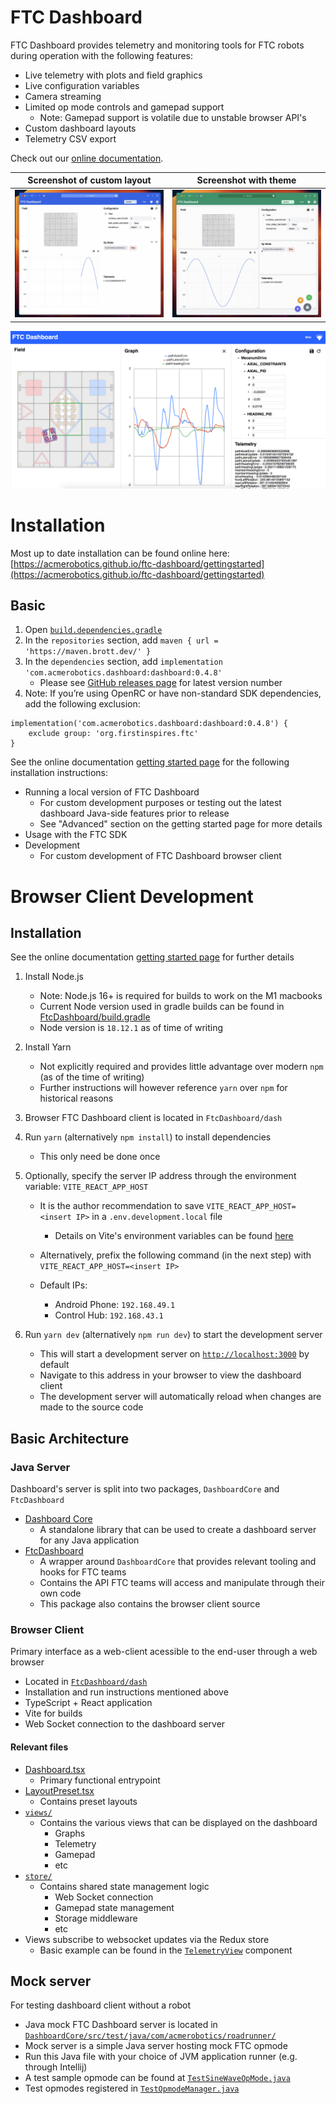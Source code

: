 # FTC Dashboard

FTC Dashboard provides telemetry and monitoring tools for FTC robots during operation with the following features:

- Live telemetry with plots and field graphics
- Live configuration variables
- Camera streaming
- Limited op mode controls and gamepad support
  - Note: Gamepad support is volatile due to unstable browser API's
- Custom dashboard layouts
- Telemetry CSV export

Check out our [online documentation](https://acmerobotics.github.io/ftc-dashboard).

|       Screenshot of custom layout        |          Screenshot with theme           |
| :--------------------------------------: | :--------------------------------------: |
| ![](docs/images/readme-screenshot-2.jpg) | ![](docs/images/readme-screenshot-1.jpg) |

![Dashboard Screenshot 3](docs/images/readme-screenshot-3.png)

# Installation

Most up to date installation can be found online here: [https://acmerobotics.github.io/ftc-dashboard/gettingstarted](https://acmerobotics.github.io/ftc-dashboard/gettingstarted)

## Basic

1. Open [`build.dependencies.gradle`](https://github.com/FIRST-Tech-Challenge/FtcRobotController/blob/master/build.dependencies.gradle)
2. In the `repositories` section, add `maven { url = 'https://maven.brott.dev/' }`
3. In the `dependencies` section, add `implementation 'com.acmerobotics.dashboard:dashboard:0.4.8'`
   - Please see [GitHub releases page](https://github.com/acmerobotics/ftc-dashboard/releases) for latest version number
4. Note: If you’re using OpenRC or have non-standard SDK dependencies, add the following exclusion:

```
implementation('com.acmerobotics.dashboard:dashboard:0.4.8') {
    exclude group: 'org.firstinspires.ftc'
}
```

See the online documentation [getting started page](https://acmerobotics.github.io/ftc-dashboard/gettingstarted) for the following installation instructions:

- Running a local version of FTC Dashboard
  - For custom development purposes or testing out the latest dashboard Java-side features prior to release
  - See "Advanced" section on the getting started page for more details
- Usage with the FTC SDK
- Development
  - For custom development of FTC Dashboard browser client

# Browser Client Development

## Installation

See the online documentation [getting started page](https://acmerobotics.github.io/ftc-dashboard/gettingstarted) for further details

1. Install Node.js

   - Note: Node.js 16+ is required for builds to work on the M1 macbooks
   - Current Node version used in gradle builds can be found in [FtcDashboard/build.gradle](https://github.com/acmerobotics/ftc-dashboard/blob/8ac8b29257dede5f4a13c440fe6756efc270cbb8/FtcDashboard/build.gradle#L4)
   - Node version is `18.12.1` as of time of writing

2. Install Yarn

   - Not explicitly required and provides little advantage over modern `npm` (as of the time of writing)
   - Further instructions will however reference `yarn` over `npm` for historical reasons

3. Browser FTC Dashboard client is located in `FtcDashboard/dash`

4. Run `yarn` (alternatively `npm install`) to install dependencies

   - This only need be done once

5. Optionally, specify the server IP address through the environment variable: `VITE_REACT_APP_HOST`

   - It is the author recommendation to save `VITE_REACT_APP_HOST=<insert IP>` in a `.env.development.local` file

     - Details on Vite's environment variables can be found [here](https://vitejs.dev/guide/env-and-mode.html)

   - Alternatively, prefix the following command (in the next step) with `VITE_REACT_APP_HOST=<insert IP>`

   - Default IPs:
     - Android Phone: `192.168.49.1`
     - Control Hub: `192.168.43.1`

6. Run `yarn dev` (alternatively `npm run dev`) to start the development server

   - This will start a development server on [`http://localhost:3000`](http://localhost:3000) by default
   - Navigate to this address in your browser to view the dashboard client
   - The development server will automatically reload when changes are made to the source code

## Basic Architecture

### Java Server

Dashboard's server is split into two packages, `DashboardCore` and `FtcDashboard`

- [Dashboard Core](https://github.com/acmerobotics/ftc-dashboard/tree/master/DashboardCore/src/main/java/com/acmerobotics/dashboard)
  - A standalone library that can be used to create a dashboard server for any Java application
- [FtcDashboard](https://github.com/acmerobotics/ftc-dashboard/tree/master/FtcDashboard/src/main/java/com/acmerobotics/dashboard)
  - A wrapper around `DashboardCore` that provides relevant tooling and hooks for FTC teams
  - Contains the API FTC teams will access and manipulate through their own code
  - This package also contains the browser client source

### Browser Client

Primary interface as a web-client acessible to the end-user through a web browser

- Located in [`FtcDashboard/dash`](https://github.com/acmerobotics/ftc-dashboard/tree/master/FtcDashboard/dash)
- Installation and run instructions mentioned above
- TypeScript + React application
- Vite for builds
- Web Socket connection to the dashboard server

#### Relevant files

- [Dashboard.tsx](https://github.com/acmerobotics/ftc-dashboard/blob/master/FtcDashboard/dash/src/components/Dashboard/Dashboard.tsx)
  - Primary functional entrypoint
- [LayoutPreset.tsx](https://github.com/acmerobotics/ftc-dashboard/blob/master/FtcDashboard/dash/src/enums/LayoutPreset.tsx)
  - Contains preset layouts
- [`views/`](https://github.com/acmerobotics/ftc-dashboard/tree/master/FtcDashboard/dash/src/components/views)
  - Contains the various views that can be displayed on the dashboard
    - Graphs
    - Telemetry
    - Gamepad
    - etc
- [`store/`](https://github.com/acmerobotics/ftc-dashboard/tree/master/FtcDashboard/dash/src/store)
  - Contains shared state management logic
    - Web Socket connection
    - Gamepad state management
    - Storage middleware
    - etc
- Views subscribe to websocket updates via the Redux store
  - Basic example can be found in the [`TelemetryView`](https://github.com/acmerobotics/ftc-dashboard/blob/8ac8b29257dede5f4a13c440fe6756efc270cbb8/FtcDashboard/dash/src/components/views/TelemetryView.tsx#L21) component

## Mock server

For testing dashboard client without a robot

- Java mock FTC Dashboard server is located in [`DashboardCore/src/test/java/com/acmerobotics/roadrunner/`](https://github.com/acmerobotics/ftc-dashboard/blob/master/DashboardCore/src/test/java/com/acmerobotics/roadrunner/TestServer.java)
- Mock server is a simple Java server hosting mock FTC opmode
- Run this Java file with your choice of JVM application runner (e.g. through Intellij)
- A test sample opmode can be found at [`TestSineWaveOpMode.java`](https://github.com/acmerobotics/ftc-dashboard/blob/master/DashboardCore/src/test/java/com/acmerobotics/roadrunner/TestSineWaveOpMode.java)
- Test opmodes registered in [`TestOpmodeManager.java`](https://github.com/acmerobotics/ftc-dashboard/blob/8ac8b29257dede5f4a13c440fe6756efc270cbb8/DashboardCore/src/test/java/com/acmerobotics/roadrunner/testopmode/TestOpModeManager.java#L10)
